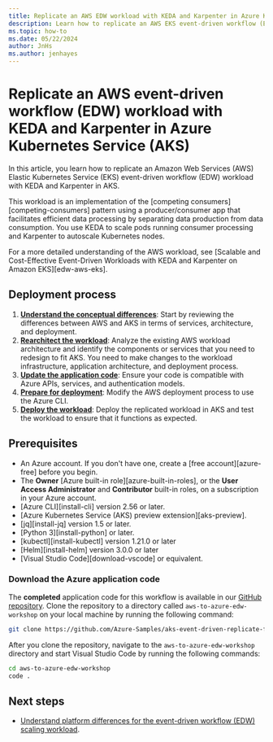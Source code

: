 ```yaml
---
title: Replicate an AWS EDW workload with KEDA and Karpenter in Azure Kubernetes Service (AKS)
description: Learn how to replicate an AWS EKS event-driven workflow (EDW) workload with KEDA and Karpenter in AKS.
ms.topic: how-to
ms.date: 05/22/2024
author: JnHs
ms.author: jenhayes
---
```


# Replicate an AWS event-driven workflow (EDW) workload with KEDA and Karpenter in Azure Kubernetes Service (AKS)

In this article, you learn how to replicate an Amazon Web Services (AWS) Elastic Kubernetes Service (EKS) event-driven workflow (EDW) workload with KEDA and Karpenter in AKS.

This workload is an implementation of the [competing consumers][competing-consumers] pattern using a producer/consumer app that facilitates efficient data processing by separating data production from data consumption. You use KEDA to scale pods running consumer processing and Karpenter to autoscale Kubernetes nodes.

For a more detailed understanding of the AWS workload, see [Scalable and Cost-Effective Event-Driven Workloads with KEDA and Karpenter on Amazon EKS][edw-aws-eks].

## Deployment process

1. [**Understand the conceptual differences**](eks-edw-understand.md): Start by reviewing the differences between AWS and AKS in terms of services, architecture, and deployment.
1. [**Rearchitect the workload**](eks-edw-rearchitect.md): Analyze the existing AWS workload architecture and identify the components or services that you need to redesign to fit AKS. You need to make changes to the workload infrastructure, application architecture, and deployment process.
1. [**Update the application code**](eks-edw-refactor.md): Ensure your code is compatible with Azure APIs, services, and authentication models.
1. [**Prepare for deployment**](eks-edw-prepare.md): Modify the AWS deployment process to use the Azure CLI.
1. [**Deploy the workload**](eks-edw-deploy.md): Deploy the replicated workload in AKS and test the workload to ensure that it functions as expected.

## Prerequisites

- An Azure account. If you don't have one, create a [free account][azure-free] before you begin.
- The **Owner** [Azure built-in role][azure-built-in-roles], or the **User Access Administrator** and **Contributor** built-in roles, on a subscription in your Azure account.
- [Azure CLI][install-cli] version 2.56 or later.
- [Azure Kubernetes Service (AKS) preview extension][aks-preview].
- [jq][install-jq] version 1.5 or later.
- [Python 3][install-python] or later.
- [kubectl][install-kubectl] version 1.21.0 or later
- [Helm][install-helm] version 3.0.0 or later
- [Visual Studio Code][download-vscode] or equivalent.

### Download the Azure application code

The **completed** application code for this workflow is available in our [GitHub repository](https://github.com/Azure-Samples/aks-event-driven-replicate-from-aws). Clone the repository to a directory called `aws-to-azure-edw-workshop` on your local machine by running the following command:

```bash
git clone https://github.com/Azure-Samples/aks-event-driven-replicate-from-aws ./aws-to-azure-edw-workshop
```

After you clone the repository, navigate to the `aws-to-azure-edw-workshop` directory and start Visual Studio Code by running the following commands:

```bash
cd aws-to-azure-edw-workshop
code .
```

## Next steps

- [Understand platform differences for the event-driven workflow (EDW) scaling workload](eks-edw-understand.md).
